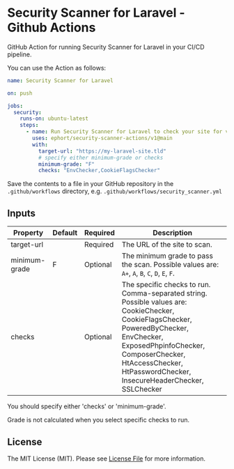 # Security Scanner for Laravel - Github Actions

GitHub Action for running Security Scanner for Laravel in your CI/CD pipeline.

You can use the Action as follows:

```yaml
name: Security Scanner for Laravel

on: push

jobs:
  security:
    runs-on: ubuntu-latest
    steps:
      - name: Run Security Scanner for Laravel to check your site for vulnerabilities
        uses: ephort/security-scanner-actions/v1@main
        with:
          target-url: "https://my-laravel-site.tld"
          # specify either minimum-grade or checks
          minimum-grade: "F"
          checks: "EnvChecker,CookieFlagsChecker"
```

Save the contents to a file in your GitHub repository in the `.github/workflows` directory, e.g. `.github/workflows/security_scanner.yml`

## Inputs

| Property      | Default | Required | Description                          |
|---------------|---------|----------|--------------------------------------|
| target-url    |         | Required | The URL of the site to scan.         |
| minimum-grade | F       | Optional | The minimum grade to pass the scan. Possible values are: `A+`, `A`, `B`, `C`, `D`, `E`, `F`. |
| checks        |         | Optional | The specific checks to run. Comma-separated string. Possible values are: CookieChecker, CookieFlagsChecker, PoweredByChecker, EnvChecker, ExposedPhpinfoChecker, ComposerChecker, HtAccessChecker, HtPasswordChecker, InsecureHeaderChecker, SSLChecker |

You should specify either 'checks' or 'minimum-grade'.

Grade is not calculated when you select specific checks to run.

## License
The MIT License (MIT). Please see [License File](LICENSE) for more information.
